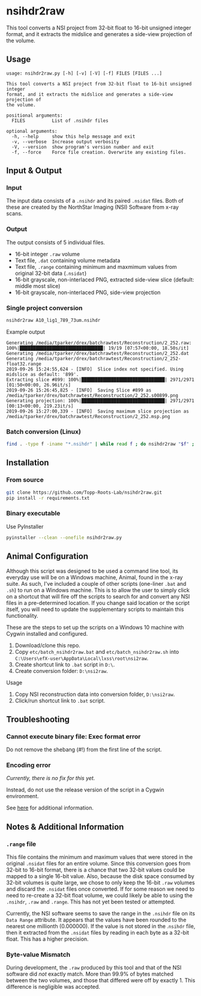 # nsihdr2raw

This tool converts a NSI project from 32-bit float to 16-bit unsigned integer format,
and it extracts the midslice and generates a side-view projection of the volume.

## Usage
```
usage: nsihdr2raw.py [-h] [-v] [-V] [-f] FILES [FILES ...]

This tool converts a NSI project from 32-bit float to 16-bit unsigned integer
format, and it extracts the midslice and generates a side-view projection of
the volume.

positional arguments:
  FILES          List of .nsihdr files

optional arguments:
  -h, --help     show this help message and exit
  -v, --verbose  Increase output verbosity
  -V, --version  show program's version number and exit
  -f, --force    Force file creation. Overwrite any existing files.
```

## Input & Output

### Input

The input data consists of a `.nsihdr` and its paired `.nsidat` files. Both of these
are created by the NorthStar Imaging (NSI) Software from x-ray scans.

### Output

The output consists of 5 individual files.
- 16-bit integer `.raw` volume
- Text file, `.dat` containing volume metadata
- Text file, `.range` containing minimum and maxmimum values from original 32-bit data (`.nsidat`)
- 16-bit grayscale, non-interlaced PNG, extracted side-view slice (default: middle most slice)
- 16-bit grayscale, non-interlaced PNG, side-view projection

### Single project conversion
```bash
nsihdr2raw A10_lig1_789_73um.nsihdr
```

Example output
```
Generating /media/tparker/drex/batchrawtest/Reconstruction/2_252.raw: 100%|███████████████████████████████| 19/19 [07:57<00:00, 18.50s/it]
Generating /media/tparker/drex/batchrawtest/Reconstruction/2_252.dat
Generating /media/tparker/drex/batchrawtest/Reconstruction/2_252-float32.range
2019-09-26 15:24:55,624 - [INFO]  Slice index not specified. Using midslice as default: '899'.
Extracting slice #899: 100%|███████████████████████████████| 2971/2971 [01:50<00:00, 26.96it/s]
2019-09-26 15:26:45,825 - [INFO]  Saving Slice #899 as /media/tparker/drex/batchrawtest/Reconstruction/2_252.s00899.png
Generating projection: 100%|███████████████████████████████| 2971/2971 [00:13<00:00, 219.23it/s]
2019-09-26 15:27:00,339 - [INFO]  Saving maximum slice projection as /media/tparker/drex/batchrawtest/Reconstruction/2_252.msp.png
```

### Batch conversion (Linux)

```bash
find . -type f -iname "*.nsihdr" | while read f ; do nsihdr2raw "$f" ; done
```

## Installation

### From source
```bash
git clone https://github.com/Topp-Roots-Lab/nsihdr2raw.git
pip install -r requirements.txt
```

### Binary executable

Use PyInstaller

```bash
pyinstaller --clean --onefile nsihdr2raw.py
```

## Animal Configuration

Although this script was designed to be used a command line tool, its everyday
use will be on a Windows machine, Animal, found in the x-ray suite. As such, I've 
included a couple of other scripts (one-liner `.bat` and `.sh`) to run on a Windows
machine. This is to allow the user to simply click on a shortcut that will fire off
the scripts to search for and convert any NSI files in a pre-determined location.
If you change said location or the script itself, you will need to update the
supplementary scripts to maintain this functionality.

These are the steps to set up the scripts on a Windows 10 machine with Cygwin
installed and configured.

1. Download/clone this repo.
3. Copy `etc/batch_nsihdr2raw.bat` and `etc/batch_nsihdr2raw.sh` into `C:\Users\efX-user\AppData\Local\lxss\root\nsi2raw`.
4. Create shortcut link to `.bat` script in `D:\`.
5. Create conversion folder: `D:\nsi2raw`.

Usage

1. Copy NSI reconstruction data into conversion folder, `D:\nsi2raw`.
2. Click/run shortcut link to `.bat` script.


## Troubleshooting

### Cannot execute binary file: Exec format error

Do not remove the shebang (#!) from the first line of the script.

### Encoding error

*Currently, there is no fix for this yet.*

Instead, do not use the release version of the script in a Cygwin environment.

See [here](
https://www.python.org/dev/peps/pep-0263/) for additional information.

## Notes & Additional Information

### `.range` file

This file contains the minimum and maximum values that were stored in the original `.nsidat`
files for an entire volume. Since this conversion goes from 32-bit to 16-bit format, there is
a chance that two 32-bit values could be mapped to a single 16-bit value. Also, because the
disk space consumed by 32-bit volumes is quite large, we chose to only keep the 16-bit `.raw`
volumes and discard the `.nsidat` files once converted. If for some reason we need to need to 
re-create a 32-bit float volume, we could likely be able to using the `.nsihdr`, `.raw` and
`.range`. This has not yet been tested or attempted.

Currently, the NSI software seems to save the range in the `.nsihdr` file on its `Data Range`
attribute. It appears that the values have been rounded to the nearest one millionth (0.000000).
If the value is not stored in the .`nsihdr` file, then it extracted from the `.nsidat` files
by reading in each byte as a 32-bit float. This has a higher precision.

### Byte-value Mismatch

During development, the `.raw` produced by this tool and that of the NSI software did *not*
exactly match. More than 99.9% of bytes matched between the two volumes, and those that
differed were off by exactly 1. This difference is negligible was accepted.